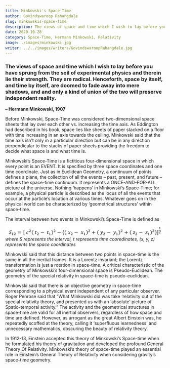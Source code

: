 ```yaml
---
title: Minkowski's Space-Time
author: Govindswaroop Rahangdale
slug: minkowskis-space-time
description: The views of space and time which I wish to lay before you have sprung from the soil of experimental physics and therein lie their strength. They are radical. Henceforth, space by itself, and time by itself, are doomed to fade away into mere shadows, and and only a kind of union of the two will preserve independent reality.
date: 2020-10-28
category: Space-Time, Hermann Minkowski, Relativity
image: ./images/minkowski.jpg
writer: ../../images/writers/GovindswaroopRahangdale.jpg
---
```


### The views of space and time which I wish to lay before you have sprung from the soil of experimental physics and therein lie their strength. They are radical. Henceforth, space by itself, and time by itself, are doomed to fade away into mere shadows, and and only a kind of union of the two will preserve independent reality.
**– Hermann Minkowski, 1907**

Before Minkowski, Space-Time was considered two-dimensional space sheets that lay over each other vs. increasing the time axis. As Eddington had described in his book, space lies like sheets of paper stacked on a floor with time increasing in an axis towards the ceiling. Minkowski said that the time axis isn’t only in a particular direction but can be in any direction perpendicular to the stacks of paper sheets providing the freedom to decide what space is and what time is.

Minkowski’s Space-Time is a fictitious four-dimensional space in which every point is an EVENT. It is specified by three space coordinates and one time coordinate. Just as in Euclidean Geometry, a continuum of points defines a plane, the collection of all the events – past, present, and future – defines the space-time continuum. It represents a ONCE-AND-FOR-ALL picture of the universe. Nothing ‘happens’ in Minkowski’s Space-Time; for example, a physical particle is described as the locus of all the events that occur at the particle’s location at various times. Whatever goes on in the physical world can be characterized by ‘geometrical structures’ within space-time.

The interval between two events in Minkowski’s Space-Time is defined as

![Expression](./images/image1.png)
_where S represents the interval, t represents time cooredinates, (x, y, z) represents the space coordinates_

Minkowski said that this distance between two points in space-time is the same in all the inertial frames. It is a Lorentz invariant; the Lorentz transformation is just a rotation in space-time. A critical characteristic of the geometry of Minkowski’s four-dimensional space is Pseudo-Euclidean. The geometry of the special relativity in space-time is pseudo-euclidean.

Minkowski said that there is an objective geometry in space-time corresponding to a physical event independent of any particular observer. Roger Penrose said that “What Minkowski did was take ‘relativity out of the special relativity theory, and presented us with an ‘absolute’ picture of Spatio-temporal activity.” The activity and the geometrical structures in space-time are valid for all inertial observers, regardless of how space and time are defined. However, as arrogant as the great Albert Einstein was, he repeatedly scoffed at the theory, calling it ‘superfluous learnedness’ and unnecessary mathematics, obscuring the beauty of relativity theory.

In 1912-13, Einstein accepted this theory of Minkowski’s Space-time when he formulated his theory of gravitation and developed the profound General Theory Of Relativity. Minkowski’s theory of space-time played an essential role in Einstein’s General Theory of Relativity when considering gravity’s space-time geometry.